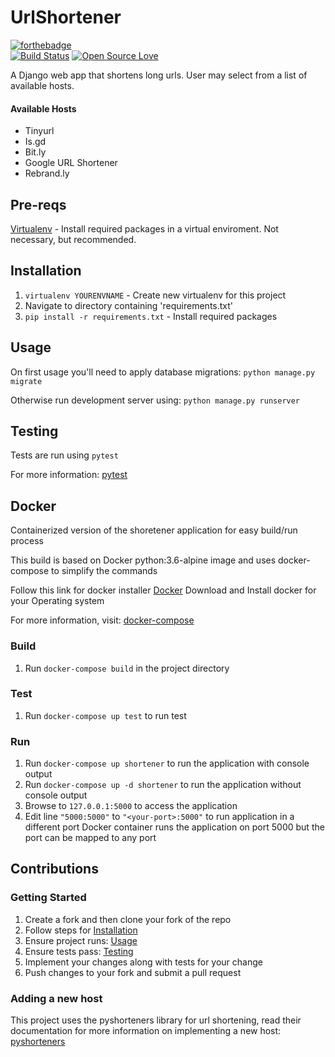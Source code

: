 # UrlShortener 
[![forthebadge](http://forthebadge.com/badges/built-with-swag.svg)](http://forthebadge.com)     
[![Build Status](https://travis-ci.org/p53ud0k0d3/UrlShortener.svg?branch=master)](https://travis-ci.org/p53ud0k0d3/UrlShortener)     [![Open Source Love](https://badges.frapsoft.com/os/v1/open-source.svg?v=102)](https://github.com/ellerbrock/open-source-badge/)

A Django web app that shortens long urls. User may select from a list of available hosts. 

#### Available Hosts
- Tinyurl
- Is.gd
- Bit.ly
- Google URL Shortener
- Rebrand.ly

## Pre-reqs

[Virtualenv](https://virtualenv.pypa.io/en/stable/) - Install required packages in a virtual enviroment. Not necessary, but recommended. 

## Installation

1. `virtualenv YOURENVNAME` - Create new virtualenv for this project
2. Navigate to directory containing 'requirements.txt'
3. `pip install -r requirements.txt` - Install required packages

## Usage


On first usage you'll need to apply database migrations: `python manage.py migrate`

Otherwise run development server using: `python manage.py runserver`

## Testing

Tests are run using `pytest`

For more information: [pytest](https://docs.pytest.org/en/latest/contents.html)

## Docker

Containerized version of the shoretener application for easy build/run process

This build is based on Docker python:3.6-alpine image and uses docker-compose to simplify the commands

Follow this link for docker installer [Docker](https://www.docker.com/community-edition#/download)
Download and Install docker for your Operating system

For more information, visit: [docker-compose](https://docs.docker.com/compose/overview/)


### Build
1. Run `docker-compose build` in the project directory

### Test
1. Run `docker-compose up test` to run test

### Run
1. Run `docker-compose up shortener` to run the application with console output
2. Run `docker-compose up -d shortener` to run the application without console output
3. Browse to `127.0.0.1:5000` to access the application
4. Edit line `"5000:5000"` to `"<your-port>:5000"` to run application in a different port 
    Docker container runs the application on port 5000 but the port can be mapped to any port

## Contributions
### Getting Started
1. Create a fork and then clone your fork of the repo
2. Follow steps for [Installation](#installation)
3. Ensure project runs: [Usage](#usage)
4. Ensure tests pass: [Testing](#testing)
5. Implement your changes along with tests for your change
6. Push changes to your fork and submit a pull request


### Adding a new host
This project uses the pyshorteners library for url shortening, read their documentation for more information on implementing a new host: [pyshorteners](http://www.ellison.rocks/pyshorteners/)
